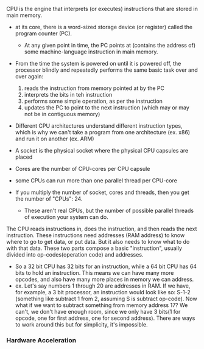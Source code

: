 
CPU is the engine that interprets (or executes) instructions that are stored in main memory.
- at its core, there is a word-sized storage device (or register) called the program counter (PC).
	- At any given point in time, the PC points at (contains the address of) some machine-language instruction in main memory.
- From the time the system is powered on until it is powered off, the processor blindly and repeatedly performs the same basic task over and over again:
	1. reads the instruction from memory pointed at by the PC
	2. interprets the bits in teh instruction
	3. performs some simple operation, as per the instruction
	4. updates the PC to point to the next instruction (which may or may not be in contiguous memory) 
- Different CPU architectures understand different instruction types, which is why we can't take a program from one architecture (ex. x86) and run it on another (ex. ARM)

- A socket is the physical socket where the physical CPU capsules are placed
- Cores are the number of CPU-cores per CPU capsule
- some CPUs can run more than one parallel thread per CPU-core
- If you multiply the number of socket, cores and threads, then you get the number of "CPUs": 24.
	- These aren't real CPUs, but the number of possible parallel threads of execution your system can do.


The CPU reads instructions in, does the instruction, and then reads the next instruction. These instructions need addresses (RAM address) to know where to go to get data, or put data. But it also needs to know what to do with that data. These two parts compose a basic "instruction", usually divided into op-codes(operation code) and addresses.
- So a 32 bit CPU has 32 bits for an instruction, while a 64 bit CPU has 64 bits to hold an instruction. This means we can have many more opcodes, and also have many more places in memory we can address.
- ex. Let's say numbers 1 through 20 are addresses in RAM. If we have, for example, a 3 bit processor, an instruction would look like so: S-1-2 (something like subtract 1 from 2, assuming S is subtract op-code). Now what if we want to subtract something from memory address 17? We can't, we don't have enough room, since we only have 3 bits(1 for opcode, one for first address, one for second address). There are ways to work around this but for simplicity, it's impossible.

### Hardware Acceleration
